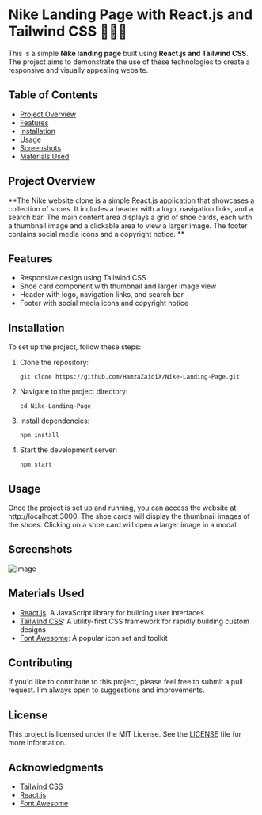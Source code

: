 # Nike Landing Page with React.js and Tailwind CSS 🏃‍♂️🥾

This is a simple **Nike landing page** built using **React.js and Tailwind CSS**. The project aims to demonstrate the use of these technologies to create a responsive and visually appealing website.

## Table of Contents
- [Project Overview](#project-overview)
- [Features](#features)
- [Installation](#installation)
- [Usage](#usage)
- [Screenshots](#screenshots)
- [Materials Used](#materials-used)

## Project Overview
**The Nike website clone is a simple React.js application that showcases a collection of shoes. It includes a header with a logo, navigation links, and a search bar. The main content area displays a grid of shoe cards, each with a thumbnail image and a clickable area to view a larger image. The footer contains social media icons and a copyright notice.
**
## Features
- Responsive design using Tailwind CSS
- Shoe card component with thumbnail and larger image view
- Header with logo, navigation links, and search bar
- Footer with social media icons and copyright notice

## Installation
To set up the project, follow these steps:

1. Clone the repository:
   ```
   git clone https://github.com/HamzaZaidiX/Nike-Landing-Page.git
   ```

2. Navigate to the project directory:
   ```
   cd Nike-Landing-Page
   ```

3. Install dependencies:
   ```
   npm install
   ```

4. Start the development server:
   ```
   npm start
   ```

## Usage
Once the project is set up and running, you can access the website at http://localhost:3000. The shoe cards will display the thumbnail images of the shoes. Clicking on a shoe card will open a larger image in a modal.

## Screenshots
![image](https://github.com/user-attachments/assets/0b7b6296-7a15-4fa4-b301-ef960591f416)

## Materials Used
- [React.js](https://reactjs.org/): A JavaScript library for building user interfaces
- [Tailwind CSS](https://tailwindcss.com/): A utility-first CSS framework for rapidly building custom designs
- [Font Awesome](https://fontawesome.com/): A popular icon set and toolkit

## Contributing
If you'd like to contribute to this project, please feel free to submit a pull request. I'm always open to suggestions and improvements.

## License
This project is licensed under the MIT License. See the [LICENSE](https://github.com/your-username/nike_landing_page/blob/main/LICENSE) file for more information.

## Acknowledgments
- [Tailwind CSS](https://tailwindcss.com/)
- [React.js](https://reactjs.org/)
- [Font Awesome](https://fontawesome.com/)
